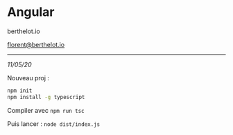# Angular

berthelot.io

florent@berthelot.io

---------
*11/05/20*

Nouveau proj : 

```bash
npm init
npm install -g typescript
```

Compiler avec `npm run tsc`

Puis lancer : `node dist/index.js`
